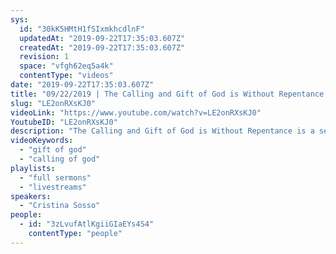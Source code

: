 ```yaml
---
sys:
  id: "30kK5HMtH1fSIxmkhcdlnF"
  updatedAt: "2019-09-22T17:35:03.607Z"
  createdAt: "2019-09-22T17:35:03.607Z"
  revision: 1
  space: "vfgh62eq5a4k"
  contentType: "videos"
date: "2019-09-22T17:35:03.607Z"
title: "09/22/2019 | The Calling and Gift of God is Without Repentance (Pastor Cris Sosso)"
slug: "LE2onRXsKJ0"
videoLink: "https://www.youtube.com/watch?v=LE2onRXsKJ0"
YoutubeID: "LE2onRXsKJ0"
description: "The Calling and Gift of God is Without Repentance is a sermon delievered by Pastor Cris Sosso on September 22, 2019 at Freedom Fellowship Church International."
videoKeywords:
  - "gift of god"
  - "calling of god"
playlists:
  - "full sermons"
  - "livestreams"
speakers:
  - "Cristina Sosso"
people:
  - id: "3zLvufAtlKgiiGIaEYs4S4"
    contentType: "people"
---
```

